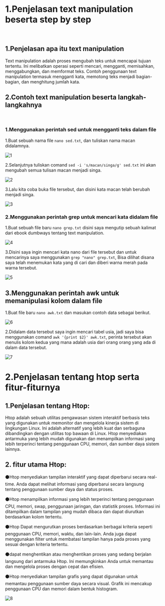 # 1.Penjelasan text manipulation beserta step by step
<br/>

## 1.Penjelasan apa itu text manipulation
Text manipulation adalah proses mengubah teks untuk mencapai tujuan tertentu. Ini melibatkan operasi seperti mencari, mengganti, memisahkan, menggabungkan, dan memformat teks. Contoh penggunaan text manipulation termasuk mengganti kata, memotong teks menjadi bagian-bagian, dan menghitung jumlah kata.

## 2.Contoh text manipulation beserta langkah-langkahnya
<br/>

### 1.Menggunakan perintah sed untuk mengganti teks dalam file
1.Buat sebuah nama file `nano sed.txt`, dan tuliskan nama macan didalamnya.

![1](/week-2/Manage-Terminal/img/1.png)

2.Selanjutnya tuliskan comand `sed -i 's/macan/singa/g' sed.txt` ini akan mengubah semua tulisan macan menjadi singa.

![2](/week-2/Manage-Terminal/img/2.png)

3.Lalu kita coba buka file tersebut, dan disini kata macan telah berubah menjadi singa.

![3](/week-2/Manage-Terminal/img/3.png)
<br/>

### 2.Menggunakan perintah grep untuk mencari kata didalam file
1.Buat sebuah file baru `nano grep.txt` disini saya mengutip sebuah kalimat dari ebook dumbways tentang text manipulation.

![4](/week-2/Manage-Terminal/img/4.png)

3.Disini saya ingin mencari kata nano dari file tersebut dan untuk mencarinya saya menggunakan `grep "nano" grep.txt`, Bisa dilihat disana saya telah menemukan kata yang di cari dan diberi warna merah pada warna tersebut.

![5](/week-2/Manage-Terminal/img/5.png)
<br/>

## 3.Menggunakan perintah awk untuk memanipulasi kolom dalam file
1.Buat file baru `nano awk.txt` dan masukan contoh data sebagai berikut.

![6](/week-2/Manage-Terminal/img/6.png)

2.Didalam data tersebut saya ingin mencari tabel usia, jadi saya bisa menggunakan comand `awk '{print $2}' awk.txt`, perinta tersebut akan menulis kolom kedua yang mana adalah usia dari orang orang yang ada di dalam data tersebut.

![7](/week-2/Manage-Terminal/img/7.png)
<br/>

# 2.Penjelasan tentang htop serta fitur-fiturnya

## 1.Penjelasan tentang Htop:
Htop adalah sebuah utilitas pengawasan sistem interaktif berbasis teks yang digunakan untuk memonitor dan mengelola kinerja sistem di lingkungan Linux. Ini adalah alternatif yang lebih kuat dan serbaguna dibandingkan dengan utilitas top bawaan di Linux. Htop menyediakan antarmuka yang lebih mudah digunakan dan menampilkan informasi yang lebih terperinci tentang penggunaan CPU, memori, dan sumber daya sistem lainnya.
<br/>

## 2. fitur utama Htop:
⚫Htop menyediakan tampilan interaktif yang dapat diperbarui secara real-time. Anda dapat melihat informasi yang diperbarui secara langsung tentang penggunaan sumber daya dan status proses.
<br/>

⚫Htop menampilkan informasi yang lebih terperinci tentang penggunaan CPU, memori, swap, penggunaan jaringan, dan statistik proses. Informasi ini ditampilkan dalam tampilan yang mudah dibaca dan dapat diurutkan berdasarkan kolom tertentu.

⚫Htop Dapat mengurutkan proses berdasarkan berbagai kriteria seperti penggunaan CPU, memori, waktu, dan lain-lain. Anda juga dapat menggunakan filter untuk membatasi tampilan hanya pada proses yang sesuai dengan kriteria tertentu.

⚫dapat menghentikan atau menghentikan proses yang sedang berjalan langsung dari antarmuka Htop. Ini memungkinkan Anda untuk memantau dan mengelola proses dengan cepat dan efisien.

⚫Htop menyediakan tampilan grafis yang dapat digunakan untuk memantau penggunaan sumber daya secara visual. Grafik ini mencakup penggunaan CPU dan memori dalam bentuk histogram.
<br/>

![8](/week-2/Manage-Terminal/img/8.png)

